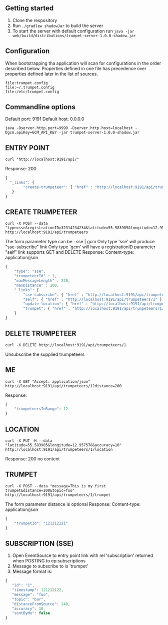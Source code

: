 Getting started
---------------
1. Clone the respository
2. Run <code>./gradlew shadowJar</code> to build the server
3. To start the server with default configuration run <code>java -jar web/build/distributions/trumpet-server-1.0.0-shadow.jar</code> 

Configuration
-------------
When bootstrapping tha application will scan for configurations in the order described below.
Properties defined in one file has precedence over properties defined later in the list of sources.

    file:trumpet.config
    file:~/.trumpet.config
    file:/etc/trumpet.config

Commandline options
-------------------
Default port: 9191 
Default host: 0.0.0.0

    java -Dserver.http.port=9999 -Dserver.http.host=localhost -Dgcm.apiKey=GCM_API_KEY -jar trumpet-server-1.0.0-shadow.jar


ENTRY POINT
-----------

    curl "http://localhost:9191/api/" 

Response: 200

 ```javascript
{
   "_links": {
         "create-trumpeteer": { "href" : "http://localhost:9191/api/trumpeteers/" },
    }
}
```

CREATE TRUMPETEER
-----------
    curl -X POST --data "type=sse&registrationID=32314234234&latitude=55.583985&longitude=12.957578&accuracy=100" http://localhost:9191/api/trumpeteers

The form parameter type can be : sse | gcm
Only type 'sse' will produce "sse-subscribe" link
Only type 'gcm' will have a registrationID parameter 
"self" link supports GET and DELETE
Response: Content-type: application/json

```javascript
{
    "type": "sse",
    "trumpeteerId" : 1,
    "maxMessageLength" : 220,
    "maxDistance" : 200,
    "_links": {
        "sse-subscribe": { "href" : "http://localhost:9191/api/trumpeteers/1/subscription/sse" },
        "self": { "href" : "http://localhost:9191/api/trumpeteers/1" },         
        "update-location": { "href" : "http://localhost:9191/api/trumpeteers/1/location" },
        "trumpet": { "href" : "http://localhost:9191/api/trumpeteers/1/trumpet" },
    }
}
```

DELETE TRUMPETEER
-----------------
    curl -X DELETE http://localhost:9191/api/trumpeteers/1

Unsubscribe the supplied trumpeteers

ME
---

    curl -X GET "Accept: application/json" http://localhost:9191/api/trumpeteers/1?distance=200
Response: 
```javascript
{
    "trumpeteersInRange": 12 
}
```

LOCATION
--------

    curl -X PUT -H --data "latitude=55.583985&longitude=12.957578&accuracy=10" http://localhost:9191/api/trumpeteers/1/location
Response: 200 no content

TRUMPET
-------

    curl -X POST --data "message=This is my first trumpet&distance=200&topic=foo" http://localhost:9191/api/trumpeteers/1/trumpet
The form parameter distance is optional
Response: Content-type: application/json
```javascript
{
    "trumpetId": "121212121" 
}
```

SUBSCRIPTION (SSE)
------------------
1. Open EventSource to entry point link with rel 'subscription' returned when POSTING to ep:subscriptions  
2. Message to subscribe to is 'trumpet'
3. Message format is:
```javascript
{
   "id": "1", 
   "timestamp": 121212122, 
   "message": "foo", 
   "topic": "bar", 
   "distanceFromSource": 240,
   "accuracy": 10,
   "sentByMe": false
}
```